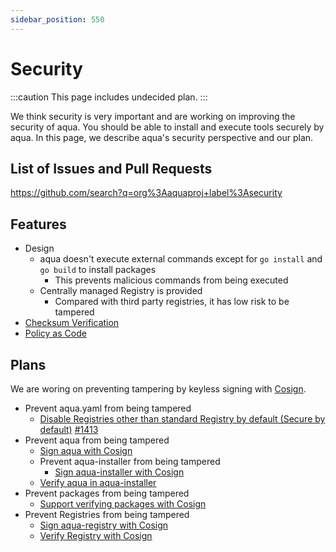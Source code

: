 ```yaml
---
sidebar_position: 550
---
```


# Security

:::caution
This page includes undecided plan.
:::

We think security is very important and are working on improving the security of aqua.
You should be able to install and execute tools securely by aqua.
In this page, we describe aqua's security perspective and our plan.

## List of Issues and Pull Requests

https://github.com/search?q=org%3Aaquaproj+label%3Asecurity

## Features

* Design
  * aqua doesn't execute external commands except for `go install` and `go build` to install packages
    * This prevents malicious commands from being executed
  * Centrally managed Registry is provided
    * Compared with third party registries, it has low risk to be tampered
* [Checksum Verification](https://aquaproj.github.io/docs/reference/checksum/)
* [Policy as Code](https://aquaproj.github.io/docs/tutorial-extras/policy-as-code/)

## Plans

We are woring on preventing tampering by keyless signing with [Cosign](https://docs.sigstore.dev/cosign/overview).

* Prevent aqua.yaml from being tampered
  * [Disable Registries other than standard Registry by default (Secure by default)](https://github.com/aquaproj/aqua/issues/1404) [#1413](https://github.com/aquaproj/aqua/pull/1413)
* Prevent aqua from being tampered
  * [Sign aqua with Cosign](https://github.com/aquaproj/aqua/issues/1391)
  * Prevent aqua-installer from being tampered
    * [Sign aqua-installer with Cosign](https://github.com/aquaproj/aqua-installer/issues/256)
  * [Verify aqua in aqua-installer](https://github.com/aquaproj/aqua-installer/issues/276)
* Prevent packages from being tampered
  * [Support verifying packages with Cosign](https://github.com/aquaproj/aqua/pull/1393)
* Prevent Registries from being tampered
  * [Sign aqua-registry with Cosign](https://github.com/aquaproj/aqua-registry/issues/8296)
  * [Verify Registry with Cosign](https://github.com/aquaproj/aqua/issues/1379)
